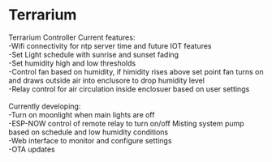 # Terrarium
Terrarium Controller
Current features:<br>
-Wifi connectivity for ntp server time and future IOT features<br>
-Set Light schedule with sunrise and sunset fading <br>
-Set humidity high and low thresholds <br>
-Control fan based on humidity, if himidity rises above set point fan turns on and draws outside air into enclusore to drop humidity level <br>
-Relay control for air circulation inside enclosuer based on user settings <br><br>
Currently developing:<br>
-Turn on moonlight when main lights are off <br>
-ESP-NOW control of remote relay to turn on/off Misting system pump based on schedule and low humidity conditions<br> 
-Web interface to monitor and configure settings <br>
-OTA updates 
